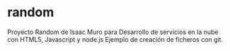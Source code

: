 # random
Proyecto Random de Isaac Muro para Desarrollo de servicios en la nube con HTML5, Javascript y node.js
Ejemplo de creación de ficheros con git. 
